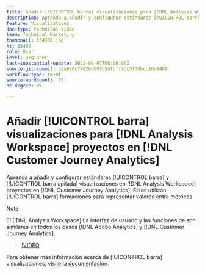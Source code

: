```yaml
---
title: Añadir [!UICONTROL barra] visualizaciones para [!DNL Analysis Workspace] proyectos
description: Aprenda a añadir y configurar estándares [!UICONTROL barra] y [!UICONTROL barra apilada] visualizaciones para [!DNL Analysis Workspace] proyectos en [!DNL Customer Journey Analytics].
feature: Visualizations
doc-type: technical video
team: Technical Marketing
thumbnail: 334308.jpg
kt: 13402
role: User
level: Beginner
last-substantial-update: 2023-06-07T00:00:00Z
source-git-commit: a2a920c7762bdb93b54fbff1dc5f36bcc10e9400
workflow-type: tm+mt
source-wordcount: '75'
ht-degree: 0%

---
```


# Añadir [!UICONTROL barra] visualizaciones para [!DNL Analysis Workspace] proyectos en [!DNL Customer Journey Analytics]

Aprenda a añadir y configurar estándares [!UICONTROL barra] y [!UICONTROL barra apilada] visualizaciones en [!DNL Analysis Workspace] proyectos en [!DNL Customer Journey Analytics]. Estos utilizan [!UICONTROL barra] formaciones para representar valores entre métricas.

>[!NOTE]
>
>El [!DNL Analysis Workspace] La interfaz de usuario y las funciones de son similares en todos los casos [!DNL Adobe Analytics] y [!DNL Customer Journey Analytics].

>[!VIDEO](https://video.tv.adobe.com/v/334308/?quality=12&learn=on)

Para obtener más información acerca de [!UICONTROL barra] visualizaciones, visite la [documentación](https://experienceleague.adobe.com/docs/analytics-platform/using/cja-workspace/visualizations/bar.html).
